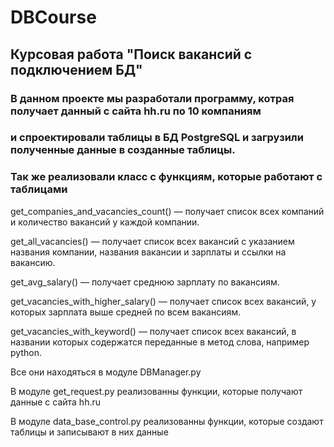 # DBCourse
## Курсовая работа "Поиск вакансий с подключением БД"

### В данном проекте мы разработали программу, котрая получает данный с сайта hh.ru по 10 компаниям 
### и спроектировали таблицы в БД PostgreSQL и загрузили полученные данные в созданные таблицы.

###  Так же реализовали класс с функциям, которые работают с таблицами

get_companies_and_vacancies_count()
 — получает список всех компаний и количество вакансий у каждой компании.

get_all_vacancies()
 — получает список всех вакансий с указанием названия компании, названия вакансии и зарплаты и ссылки на вакансию.

get_avg_salary()
 — получает среднюю зарплату по вакансиям.


get_vacancies_with_higher_salary()
 — получает список всех вакансий, у которых зарплата выше средней по всем вакансиям.


get_vacancies_with_keyword()
 — получает список всех вакансий, в названии которых содержатся переданные в метод слова, например python.

Все они находяться в модуле DBManager.py

В модуле get_request.py реализованны функции, которые получают данные с сайта hh.ru

В модуле data_base_control.py реализованны функции, которые создают таблицы и записывают в них данные

